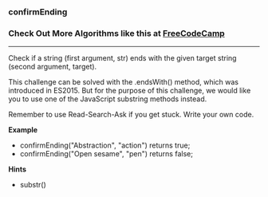 ###  confirmEnding

### Check Out More Algorithms like this at <a href="https://www.FreeCodeCamp.com"> FreeCodeCamp</a>
---

Check if a string (first argument, str) ends with the given target string (second argument, target).

This challenge can be solved with the .endsWith() method, which was introduced in ES2015. But for the purpose of this challenge, we would like you to use one of the JavaScript substring methods instead.

Remember to use Read-Search-Ask if you get stuck. Write your own code.

**Example**
-   confirmEnding("Abstraction", "action") returns true;
-   confirmEnding("Open sesame", "pen") returns false;

**Hints**
-   substr()
